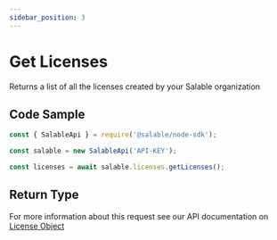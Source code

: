```yaml
---
sidebar_position: 3
---
```


# Get Licenses

Returns a list of all the licenses created by your Salable organization

## Code Sample

```typescript
const { SalableApi } = require('@salable/node-sdk');

const salable = new SalableApi('API-KEY');

const licenses = await salable.licenses.getLicenses();
```

## Return Type

For more information about this request see our API documentation on [License Object](https://docs.salable.app/api/v2#tag/Licenses/operation/getLicenseByUuid)
